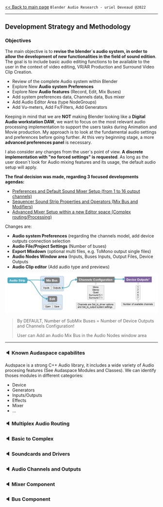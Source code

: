 [<< Back to main page](/../..) ```Blender Audio Research - uriel Deveaud @2022 ```

---

## Development Strategy and Methodology

### Objectives

The main objective is to **revise the blender´s audio system, in order to allow the development of new functionalities in the field of sound edition**. The goal is to include basic audio editing functions to be available to the user in the context of video editing, VR/AR Production and Surround Video Clip Creation.

- Review of the complete Audio system within Blender
- Explore New **Audio system Preferences**
- Explore New **Audio features** (Record, Edit, Mix Buses)
- Add system preferences data, Channels data, Bus mixer
- Add Audio Editor Area (type NodeGroups)
- Add Vu-meters, Add Fx/Filters, Add Generators

Keeping in mind that we are **NOT** making Blender looking like a **Digital Audio workstation DAW**, we want to focus on the most relevant audio processing implementation to support the users tasks during Animation and Movie production. My approach is to look at the fundamental audio settings and preferences before going further. At this very beginning stage, a more **advanced preferences panel** is necessary. 

I also consider any changes from the user´s point of view. **A discrete implementation with "no forced settings" is requested**. As long as the user doesn´t look for Audio mixing features and its usage, the default audio setup will apply.

**The final decision was made, regarding 3 focused developments agendas:**
- [Preferences and Default Sound Mixer Setup (from 1 to 16 output channels)]()
- [Sequencer Sound Strip Properties and Operators (Mix Bus and Modifiers)]()
- [Advanced Mixer Setup within a new Editor space (Complex routing/Processing)]()

Changes are:
- **Audio system Preferences** (regarding the channels model, add device outputs connection selection
- **Audio File/Project Settings** (Number of buses)
- **Export Mixdown** (optional multi files, e.g. ToMono output single files)
- **Audio Nodes Window area** (Inputs, Buses Inputs, Output Files, Device Outputs
- **Audio Clip editor** (Add audio type and previews)

![Mix](https://github.com/KoreTeknology/Blender-3x-Audio-Research/blob/main/images/Audio-basic_redesign2.jpg)

> By DEFAULT, Number of SubMix Buses = Number of Device Outputs and Channels Configuration!
> 
> User can Add an Audio Mix Bus in the Audio Nodes window area

---

### :speaker: Known Audaspace capabilites

Audspace is a strong C++ Audio library, it includes a wide variety of Audio procesing features (See Audaspace Modules and Classes). We can identify thoses modules in different categories:
- Device
- Generators
- Inputs/Outputs
- Effects
- Mixer
- ...


### :speaker: Multiplex Audio Routing

### :speaker: Basic to Complex

### :speaker: Soundcards and Drivers

### :speaker: Audio Channels and Outputs

### :speaker: Mixer Component

### :speaker: Bus Component
